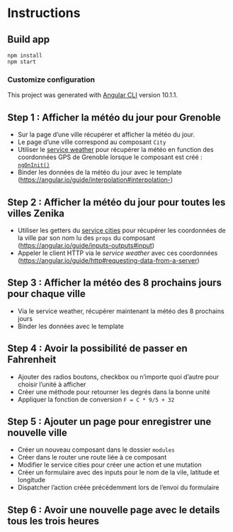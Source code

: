 # Instructions

## Build app

```
npm install
npm start
```

### Customize configuration

This project was generated with [Angular CLI](https://github.com/angular/angular-cli) version 10.1.1.

## Step 1 : Afficher la météo du jour pour Grenoble

- Sur la page d’une ville récupérer et afficher la météo du jour.
- Le page d’une ville correspond au composant `City` 
- Utiliser le [service weather](./src/app/shared/services/weather.service.ts) pour récupérer la météo en function des coordonnées GPS de Grenoble lorsque le composant est créé : [`ngOnInit()`](https://angular.io/guide/lifecycle-hooks#lifecycle-event-sequence)
- Binder les données de la météo du jour avec le template (https://angular.io/guide/interpolation#interpolation-)

## Step 2 : Afficher la météo du jour pour toutes les villes Zenika

- Utiliser les getters du [service cities](./src/app/shared/services/cities.service.ts) pour récupérer les coordonnées de la ville par son nom lu des `props` du composant (https://angular.io/guide/inputs-outputs#input)
- Appeler le client HTTP via le *service weather* avec ces coordonnées (https://angular.io/guide/http#requesting-data-from-a-server)

## Step 3 : Afficher la météo des 8 prochains jours pour chaque ville

- Via le service weather, récupérer maintenant la météo des 8 prochains jours
- Binder les données avec le template 

## Step 4 : Avoir la possibilité de passer en Fahrenheit

- Ajouter des radios boutons, checkbox ou n’importe quoi d’autre pour choisir l’unité à afficher 
- Créer une méthode pour retourner les degrés dans la bonne unité
- Appliquer la fonction de conversion `F = C * 9/5 + 32`

## Step 5 : Ajouter un page pour enregistrer une nouvelle ville

- Créer un nouveau composant dans le dossier `modules`
- Créer dans le router une route liée à ce composant 
- Modifier le service cities pour créer une action et une mutation
- Créer un formulaire avec des inputs pour le nom de la vile, latitude et longitude
- Dispatcher l’action créée précédemment lors de l’envoi du formulaire 

## Step 6 : Avoir une nouvelle page avec le details tous les trois heures
